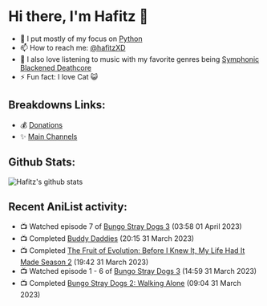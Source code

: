 # Hi there, I'm Hafitz 👋
- 🐍 I put mostly of my focus on [Python](https://python.org)
- 📫 How to reach me: [@hafitzXD](https://t.me/hafitzXD)
- 🎵 I also love listening to music with my favorite genres being [Symphonic Blackened Deathcore](https://youtu.be/qyYmS_iBcy4)
- ⚡ Fun fact: I love Cat 😺

## Breakdowns Links:
- 💰 [Donations](https://t.me/TheBreakdowns/2)
- ✨ [Main Channels](https://t.me/TheBreakdowns)

## Github Stats:
![Hafitz's github stats](https://github-readme-stats.vercel.app/api?username=breakdowns&show_icons=true&count_private=true&bg_color=00000000&text_color=777)

## Recent AniList activity:
<!-- ANILIST_ACTIVITY:start -->

-   📺 Watched episode 7 of [Bungo Stray Dogs 3](https://anilist.co/anime/103223) (03:58 01 April 2023)
-   📺 Completed [Buddy Daddies](https://anilist.co/anime/155907) (20:15 31 March 2023)
-   📺 Completed [The Fruit of Evolution: Before I Knew It, My Life Had It Made Season 2](https://anilist.co/anime/146954) (19:42 31 March 2023)
-   📺 Watched episode 1 - 6 of [Bungo Stray Dogs 3](https://anilist.co/anime/103223) (14:59 31 March 2023)
-   📺 Completed [Bungo Stray Dogs 2: Walking Alone](https://anilist.co/anime/21791) (09:04 31 March 2023)

<!-- ANILIST_ACTIVITY:end -->

